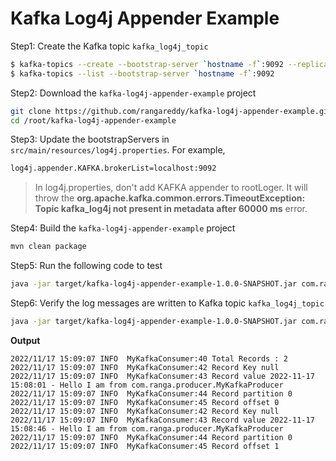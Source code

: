 # Kafka Log4j Appender Example

Step1: Create the Kafka topic `kafka_log4j_topic`

```sh
$ kafka-topics --create --bootstrap-server `hostname -f`:9092 --replication-factor 1 --partitions 3 --topic kafka_log4j_topic
$ kafka-topics --list --bootstrap-server `hostname -f`:9092
```

Step2: Download the `kafka-log4j-appender-example` project

```sh
git clone https://github.com/rangareddy/kafka-log4j-appender-example.git
cd /root/kafka-log4j-appender-example
```

Step3: Update the bootstrapServers in `src/main/resources/log4j.properties`. For example,

```sh
log4j.appender.KAFKA.brokerList=localhost:9092
```

> In log4j.properties, don't add KAFKA appender to rootLoger. It will throw the **org.apache.kafka.common.errors.TimeoutException: Topic kafka_log4j not present in metadata after 60000 ms** error.

Step4: Build the `kafka-log4j-appender-example` project

```sh
mvn clean package
```

Step5: Run the following code to test

```sh
java -jar target/kafka-log4j-appender-example-1.0.0-SNAPSHOT.jar com.ranga.KafkaLog4jAppenderApp
```

Step6: Verify the log messages are written to Kafka topic `kafka_log4j_topic`

```sh
java -jar target/kafka-log4j-appender-example-1.0.0-SNAPSHOT.jar com.ranga.consumer.MyKafkaConsumer
```

**Output**

```shell
2022/11/17 15:09:07 INFO  MyKafkaConsumer:40 Total Records : 2
2022/11/17 15:09:07 INFO  MyKafkaConsumer:42 Record Key null
2022/11/17 15:09:07 INFO  MyKafkaConsumer:43 Record value 2022-11-17 15:08:01 - Hello I am from com.ranga.producer.MyKafkaProducer
2022/11/17 15:09:07 INFO  MyKafkaConsumer:44 Record partition 0
2022/11/17 15:09:07 INFO  MyKafkaConsumer:45 Record offset 0
2022/11/17 15:09:07 INFO  MyKafkaConsumer:42 Record Key null
2022/11/17 15:09:07 INFO  MyKafkaConsumer:43 Record value 2022-11-17 15:08:46 - Hello I am from com.ranga.producer.MyKafkaProducer
2022/11/17 15:09:07 INFO  MyKafkaConsumer:44 Record partition 0
2022/11/17 15:09:07 INFO  MyKafkaConsumer:45 Record offset 1
```
